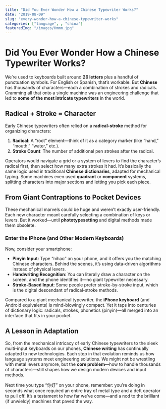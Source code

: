 ```yaml
---
title: "Did You Ever Wonder How a Chinese Typewriter Works?"
date: "2019-08-09"
slug: "every-wonder-how-a-chinese-typewriter-works"
categories: ["language", , "china"]
featuredImg: "/images/Hmmm.jpg"
---
```


# Did You Ever Wonder How a Chinese Typewriter Works?

We’re used to keyboards built around **26 letters** plus a handful of punctuation symbols. For English or Spanish, that’s workable. But **Chinese** has thousands of characters—each a combination of strokes and radicals. Cramming all that onto a single machine was an engineering challenge that led to **some of the most intricate typewriters** in the world.

## Radical + Stroke = Character
Early Chinese typewriters often relied on a **radical-stroke** method for organizing characters:
1. **Radical**: A “root” element—think of it as a category marker (like “hand,” “mouth,” “water,” etc.).
2. **Stroke Count**: The number of additional pen strokes after the radical.

Operators would navigate a grid or a system of levers to find the character’s radical first, then select how many extra strokes it had. It’s basically the same logic used in traditional **Chinese dictionaries**, adapted for mechanical typing. Some machines even used **quadrant** or **component** systems, splitting characters into major sections and letting you pick each piece.

## From Giant Contraptions to Pocket Devices
These mechanical marvels could be huge and weren’t exactly user-friendly. Each new character meant carefully selecting a combination of keys or levers. But it worked—until **phototypesetting** and digital methods made them obsolete.

### Enter the iPhone (and Other Modern Keyboards)
Now, consider your smartphone:
- **Pinyin Input**: Type “nihao” on your phone, and it offers you the matching Chinese characters. Behind the scenes, it’s using data-driven algorithms instead of physical levers.
- **Handwriting Recognition**: You can literally draw a character on the screen, and the phone identifies it—no giant typewriter necessary.
- **Stroke-Based Input**: Some people prefer stroke-by-stroke input, which is the digital descendant of radical-stroke methods.

Compared to a giant mechanical typewriter, the **iPhone keyboard** (and Android equivalents) is mind-blowingly compact. Yet it taps into centuries of dictionary logic: radicals, strokes, phonetics (pinyin)—all merged into an interface that fits in your pocket.

## A Lesson in Adaptation
So, from the mechanical intricacy of early Chinese typewriters to the sleek multi-input keyboards on our phones, **Chinese writing** has continually adapted to new technologies. Each step in that evolution reminds us how language systems meet engineering solutions. We might not be wrestling with metal levers anymore, but the **core problem**—how to handle thousands of characters—still shapes how we design modern devices and input methods.

Next time you type “你好” on your phone, remember: you’re doing in seconds what once required an entire tray of metal type and a deft operator to pull off. It’s a testament to how far we’ve come—and a nod to the brilliant (if unwieldy) machines that paved the way.